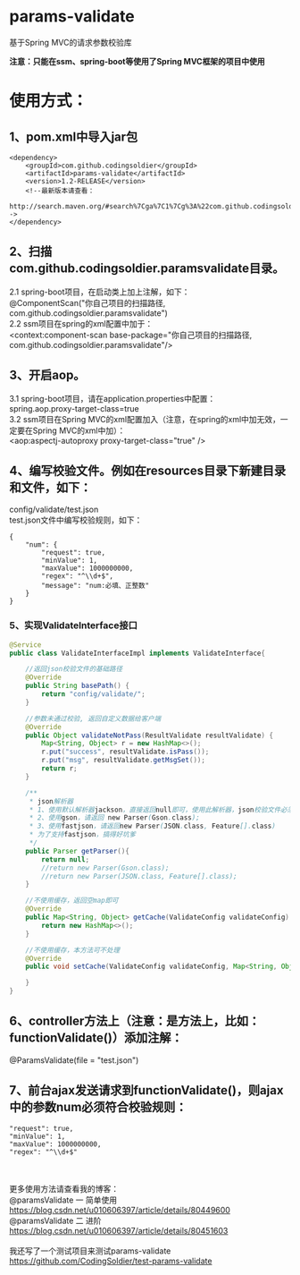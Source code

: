 # params-validate
基于Spring MVC的请求参数校验库

**注意：只能在ssm、spring-boot等使用了Spring MVC框架的项目中使用**
# 使用方式：

## 1、pom.xml中导入jar包
	<dependency>
		<groupId>com.github.codingsoldier</groupId>
		<artifactId>params-validate</artifactId>
		<version>1.2-RELEASE</version>
		<!--最新版本请查看：
		http://search.maven.org/#search%7Cga%7C1%7Cg%3A%22com.github.codingsoldier%22-->
	</dependency>
## 2、扫描com.github.codingsoldier.paramsvalidate目录。
  2.1 spring-boot项目，在启动类上加上注解，如下：  
  @ComponentScan("你自己项目的扫描路径, com.github.codingsoldier.paramsvalidate")  
  2.2 ssm项目在spring的xml配置中加于：  
  <context:component-scan base-package="你自己项目的扫描路径, com.github.codingsoldier.paramsvalidate"/>
## 3、开启aop。
  3.1 spring-boot项目，请在application.properties中配置：    
      spring.aop.proxy-target-class=true    
  3.2 ssm项目在Spring MVC的xml配置加入（注意，在spring的xml中加无效，一定要在Spring MVC的xml中加）：    
      <aop:aspectj-autoproxy proxy-target-class="true" />
## 4、编写校验文件。例如在resources目录下新建目录和文件，如下：
  config/validate/test.json  
  test.json文件中编写校验规则，如下：
  ```
  {
	  "num": {
	      "request": true,
	      "minValue": 1,
	      "maxValue": 1000000000,
	      "regex": "^\\d+$",
	      "message": "num:必填、正整数"
	  }  
  }
```
### 5、实现ValidateInterface接口
```java
@Service
public class ValidateInterfaceImpl implements ValidateInterface{

    //返回json校验文件的基础路径
    @Override
    public String basePath() {
    	return "config/validate/";    
    }

    //参数未通过校验, 返回自定义数据给客户端
    @Override
    public Object validateNotPass(ResultValidate resultValidate) {
        Map<String, Object> r = new HashMap<>();
        r.put("success", resultValidate.isPass());
        r.put("msg", resultValidate.getMsgSet());
        return r;
    }

    /**
     * json解析器
     * 1、使用默认解析器jackson，直接返回null即可，使用此解析器，json校验文件必须以严格模式编写
     * 2、使用gson，请返回 new Parser(Gson.class);
     * 3、使用fastjson，请返回new Parser(JSON.class, Feature[].class)
     * 为了支持fastjson，搞得好坑爹
     */
    public Parser getParser(){
        return null;
        //return new Parser(Gson.class);
        //return new Parser(JSON.class, Feature[].class);
    }

    //不使用缓存，返回空map即可
    @Override
    public Map<String, Object> getCache(ValidateConfig validateConfig) {
        return new HashMap<>();
    }

    //不使用缓存，本方法可不处理
    @Override
    public void setCache(ValidateConfig validateConfig, Map<String, Object> json) {

    }
} 
```
## 6、controller方法上（注意：是方法上，比如：functionValidate()）添加注解：
   @ParamsValidate(file = "test.json")
## 7、前台ajax发送请求到functionValidate()，则ajax中的参数num必须符合校验规则：  
```
"request": true,
"minValue": 1,
"maxValue": 1000000000,
"regex": "^\\d+$"
```
  
<br><br>
更多使用方法请查看我的博客：  
@paramsValidate 一 简单使用  
https://blog.csdn.net/u010606397/article/details/80449600  
@paramsValidate 二 进阶  
https://blog.csdn.net/u010606397/article/details/80451603
<br><br>
我还写了一个测试项目来测试params-validate   
https://github.com/CodingSoldier/test-params-validate  

